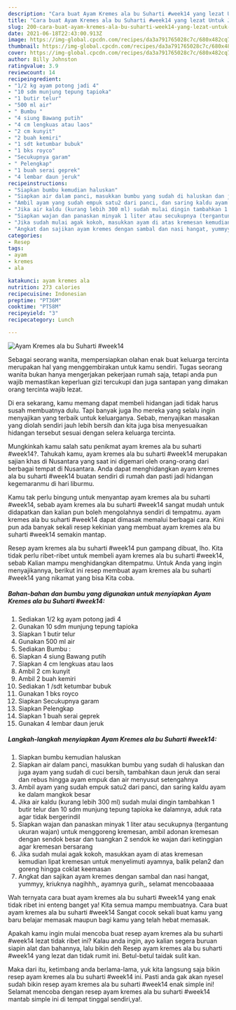 ```yaml
---
description: "Cara buat Ayam Kremes ala bu Suharti #week14 yang lezat Untuk Jualan"
title: "Cara buat Ayam Kremes ala bu Suharti #week14 yang lezat Untuk Jualan"
slug: 200-cara-buat-ayam-kremes-ala-bu-suharti-week14-yang-lezat-untuk-jualan
date: 2021-06-18T22:43:00.913Z
image: https://img-global.cpcdn.com/recipes/da3a791765028c7c/680x482cq70/ayam-kremes-ala-bu-suharti-week14-foto-resep-utama.jpg
thumbnail: https://img-global.cpcdn.com/recipes/da3a791765028c7c/680x482cq70/ayam-kremes-ala-bu-suharti-week14-foto-resep-utama.jpg
cover: https://img-global.cpcdn.com/recipes/da3a791765028c7c/680x482cq70/ayam-kremes-ala-bu-suharti-week14-foto-resep-utama.jpg
author: Billy Johnston
ratingvalue: 3.9
reviewcount: 14
recipeingredient:
- "1/2 kg ayam potong jadi 4"
- "10 sdm munjung tepung tapioka"
- "1 butir telur"
- "500 ml air"
- " Bumbu "
- "4 siung Bawang putih"
- "4 cm lengkuas atau laos"
- "2 cm kunyit"
- "2 buah kemiri"
- "1 sdt ketumbar bubuk"
- "1 bks royco"
- "Secukupnya garam"
- " Pelengkap"
- "1 buah serai geprek"
- "4 lembar daun jeruk"
recipeinstructions:
- "Siapkan bumbu kemudian haluskan"
- "Siapkan air dalam panci, masukkan bumbu yang sudah di haluskan dan juga ayam yang sudah di cuci bersih, tambahkan daun jeruk dan serai dan rebus hingga ayam empuk dan air menyusut setengahnya"
- "Ambil ayam yang sudah empuk satu2 dari panci, dan saring kaldu ayam ke dalam mangkok besar"
- "Jika air kaldu (kurang lebih 300 ml) sudah mulai dingin tambahkan 1 butir telur dan 10 sdm munjung tepung tapioka ke dalamnya, aduk rata agar tidak bergerindil"
- "Siapkan wajan dan panaskan minyak 1 liter atau secukupnya (tergantung ukuran wajan) untuk menggoreng kremesan, ambil adonan kremesan dengan sendok besar dan tuangkan 2 sendok ke wajan dari ketinggian agar kremesan bersarang"
- "Jika sudah mulai agak kokoh, masukkan ayam di atas kremesan kemudian lipat kremesan untuk menyelimuti ayamnya, balik pelan2 dan goreng hingga coklat keemasan"
- "Angkat dan sajikan ayam kremes dengan sambal dan nasi hangat, yummyy, kriuknya nagihhh,, ayamnya gurih,, selamat mencobaaaaa"
categories:
- Resep
tags:
- ayam
- kremes
- ala

katakunci: ayam kremes ala 
nutrition: 273 calories
recipecuisine: Indonesian
preptime: "PT36M"
cooktime: "PT58M"
recipeyield: "3"
recipecategory: Lunch

---
```



![Ayam Kremes ala bu Suharti #week14](https://img-global.cpcdn.com/recipes/da3a791765028c7c/680x482cq70/ayam-kremes-ala-bu-suharti-week14-foto-resep-utama.jpg)

Sebagai seorang wanita, mempersiapkan olahan enak buat keluarga tercinta merupakan hal yang menggembirakan untuk kamu sendiri. Tugas seorang  wanita bukan hanya mengerjakan pekerjaan rumah saja, tetapi anda pun wajib memastikan keperluan gizi tercukupi dan juga santapan yang dimakan orang tercinta wajib lezat.

Di era  sekarang, kamu memang dapat membeli hidangan jadi tidak harus susah membuatnya dulu. Tapi banyak juga lho mereka yang selalu ingin menyajikan yang terbaik untuk keluarganya. Sebab, menyajikan masakan yang diolah sendiri jauh lebih bersih dan kita juga bisa menyesuaikan hidangan tersebut sesuai dengan selera keluarga tercinta. 



Mungkinkah kamu salah satu penikmat ayam kremes ala bu suharti #week14?. Tahukah kamu, ayam kremes ala bu suharti #week14 merupakan sajian khas di Nusantara yang saat ini digemari oleh orang-orang dari berbagai tempat di Nusantara. Anda dapat menghidangkan ayam kremes ala bu suharti #week14 buatan sendiri di rumah dan pasti jadi hidangan kegemaranmu di hari liburmu.

Kamu tak perlu bingung untuk menyantap ayam kremes ala bu suharti #week14, sebab ayam kremes ala bu suharti #week14 sangat mudah untuk didapatkan dan kalian pun boleh mengolahnya sendiri di tempatmu. ayam kremes ala bu suharti #week14 dapat dimasak memalui berbagai cara. Kini pun ada banyak sekali resep kekinian yang membuat ayam kremes ala bu suharti #week14 semakin mantap.

Resep ayam kremes ala bu suharti #week14 pun gampang dibuat, lho. Kita tidak perlu ribet-ribet untuk membeli ayam kremes ala bu suharti #week14, sebab Kalian mampu menghidangkan ditempatmu. Untuk Anda yang ingin menyajikannya, berikut ini resep membuat ayam kremes ala bu suharti #week14 yang nikamat yang bisa Kita coba.

<!--inarticleads1-->

##### Bahan-bahan dan bumbu yang digunakan untuk menyiapkan Ayam Kremes ala bu Suharti #week14:

1. Sediakan 1/2 kg ayam potong jadi 4
1. Gunakan 10 sdm munjung tepung tapioka
1. Siapkan 1 butir telur
1. Gunakan 500 ml air
1. Sediakan  Bumbu :
1. Siapkan 4 siung Bawang putih
1. Siapkan 4 cm lengkuas atau laos
1. Ambil 2 cm kunyit
1. Ambil 2 buah kemiri
1. Sediakan 1 /sdt ketumbar bubuk
1. Gunakan 1 bks royco
1. Siapkan Secukupnya garam
1. Siapkan  Pelengkap
1. Siapkan 1 buah serai geprek
1. Gunakan 4 lembar daun jeruk




<!--inarticleads2-->

##### Langkah-langkah menyiapkan Ayam Kremes ala bu Suharti #week14:

1. Siapkan bumbu kemudian haluskan
1. Siapkan air dalam panci, masukkan bumbu yang sudah di haluskan dan juga ayam yang sudah di cuci bersih, tambahkan daun jeruk dan serai dan rebus hingga ayam empuk dan air menyusut setengahnya
1. Ambil ayam yang sudah empuk satu2 dari panci, dan saring kaldu ayam ke dalam mangkok besar
1. Jika air kaldu (kurang lebih 300 ml) sudah mulai dingin tambahkan 1 butir telur dan 10 sdm munjung tepung tapioka ke dalamnya, aduk rata agar tidak bergerindil
1. Siapkan wajan dan panaskan minyak 1 liter atau secukupnya (tergantung ukuran wajan) untuk menggoreng kremesan, ambil adonan kremesan dengan sendok besar dan tuangkan 2 sendok ke wajan dari ketinggian agar kremesan bersarang
1. Jika sudah mulai agak kokoh, masukkan ayam di atas kremesan kemudian lipat kremesan untuk menyelimuti ayamnya, balik pelan2 dan goreng hingga coklat keemasan
1. Angkat dan sajikan ayam kremes dengan sambal dan nasi hangat, yummyy, kriuknya nagihhh,, ayamnya gurih,, selamat mencobaaaaa




Wah ternyata cara buat ayam kremes ala bu suharti #week14 yang enak tidak ribet ini enteng banget ya! Kita semua mampu membuatnya. Cara buat ayam kremes ala bu suharti #week14 Sangat cocok sekali buat kamu yang baru belajar memasak maupun bagi kamu yang telah hebat memasak.

Apakah kamu ingin mulai mencoba buat resep ayam kremes ala bu suharti #week14 lezat tidak ribet ini? Kalau anda ingin, ayo kalian segera buruan siapin alat dan bahannya, lalu bikin deh Resep ayam kremes ala bu suharti #week14 yang lezat dan tidak rumit ini. Betul-betul taidak sulit kan. 

Maka dari itu, ketimbang anda berlama-lama, yuk kita langsung saja bikin resep ayam kremes ala bu suharti #week14 ini. Pasti anda gak akan nyesel sudah bikin resep ayam kremes ala bu suharti #week14 enak simple ini! Selamat mencoba dengan resep ayam kremes ala bu suharti #week14 mantab simple ini di tempat tinggal sendiri,ya!.

